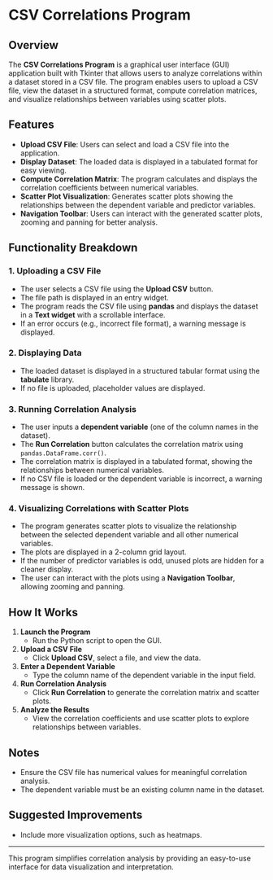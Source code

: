 # CSV Correlations Program

## Overview
The **CSV Correlations Program** is a graphical user interface (GUI) application built with Tkinter that allows users to analyze correlations within a dataset stored in a CSV file. The program enables users to upload a CSV file, view the dataset in a structured format, compute correlation matrices, and visualize relationships between variables using scatter plots.

## Features
- **Upload CSV File**: Users can select and load a CSV file into the application.
- **Display Dataset**: The loaded data is displayed in a tabulated format for easy viewing.
- **Compute Correlation Matrix**: The program calculates and displays the correlation coefficients between numerical variables.
- **Scatter Plot Visualization**: Generates scatter plots showing the relationships between the dependent variable and predictor variables.
- **Navigation Toolbar**: Users can interact with the generated scatter plots, zooming and panning for better analysis.

## Functionality Breakdown
### 1. Uploading a CSV File
- The user selects a CSV file using the **Upload CSV** button.
- The file path is displayed in an entry widget.
- The program reads the CSV file using **pandas** and displays the dataset in a **Text widget** with a scrollable interface.
- If an error occurs (e.g., incorrect file format), a warning message is displayed.

### 2. Displaying Data
- The loaded dataset is displayed in a structured tabular format using the **tabulate** library.
- If no file is uploaded, placeholder values are displayed.

### 3. Running Correlation Analysis
- The user inputs a **dependent variable** (one of the column names in the dataset).
- The **Run Correlation** button calculates the correlation matrix using `pandas.DataFrame.corr()`.
- The correlation matrix is displayed in a tabulated format, showing the relationships between numerical variables.
- If no CSV file is loaded or the dependent variable is incorrect, a warning message is shown.

### 4. Visualizing Correlations with Scatter Plots
- The program generates scatter plots to visualize the relationship between the selected dependent variable and all other numerical variables.
- The plots are displayed in a 2-column grid layout.
- If the number of predictor variables is odd, unused plots are hidden for a cleaner display.
- The user can interact with the plots using a **Navigation Toolbar**, allowing zooming and panning.

## How It Works
1. **Launch the Program**
   - Run the Python script to open the GUI.
2. **Upload a CSV File**
   - Click **Upload CSV**, select a file, and view the data.
3. **Enter a Dependent Variable**
   - Type the column name of the dependent variable in the input field.
4. **Run Correlation Analysis**
   - Click **Run Correlation** to generate the correlation matrix and scatter plots.
5. **Analyze the Results**
   - View the correlation coefficients and use scatter plots to explore relationships between variables.

## Notes
- Ensure the CSV file has numerical values for meaningful correlation analysis.
- The dependent variable must be an existing column name in the dataset.

## Suggested Improvements
- Include more visualization options, such as heatmaps.


---
This program simplifies correlation analysis by providing an easy-to-use interface for data visualization and interpretation. 

